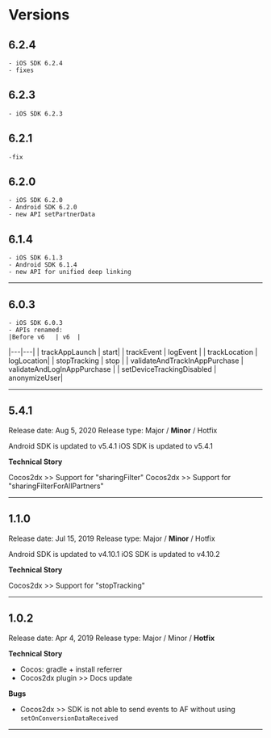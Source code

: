 # Versions

## 6.2.4
    - iOS SDK 6.2.4
    - fixes

## 6.2.3
    - iOS SDK 6.2.3 

## 6.2.1
    -fix 

## 6.2.0
    - iOS SDK 6.2.0
    - Android SDK 6.2.0
    - new API setPartnerData

## 6.1.4
    - iOS SDK 6.1.3
    - Android SDK 6.1.4
    - new API for unified deep linking
   
----------

## 6.0.3
    - iOS SDK 6.0.3
    - APIs renamed:
    |Before v6   | v6  |
|---|---|
| trackAppLaunch | start|
| trackEvent  | logEvent  |
| trackLocation | logLocation|
| stopTracking  | stop  |
| validateAndTrackInAppPurchase  | validateAndLogInAppPurchase  |
| setDeviceTrackingDisabled | anonymizeUser|

----------

## 5.4.1

Release date: Aug 5, 2020
Release type: Major / **Minor** / Hotfix

Android SDK is updated to v5.4.1
iOS SDK is updated to v5.4.1

 **Technical Story**

Cocos2dx >> Support for "sharingFilter"
Cocos2dx >> Support for "sharingFilterForAllPartners"

----------

## 1.1.0

Release date: Jul 15, 2019
Release type: Major / **Minor** / Hotfix

Android SDK is updated to v4.10.1
iOS SDK is updated to v4.10.2

 **Technical Story**

Cocos2dx >> Support for "stopTracking"

----------


## 1.0.2

Release date: Apr 4, 2019
Release type: Major / Minor / **Hotfix**

 **Technical Story**
- Cocos: gradle + install referrer
- Cocos2dx plugin >> Docs update

**Bugs**
 - Cocos2dx >> SDK is not able to send events to AF without using `setOnConversionDataReceived`


----------

